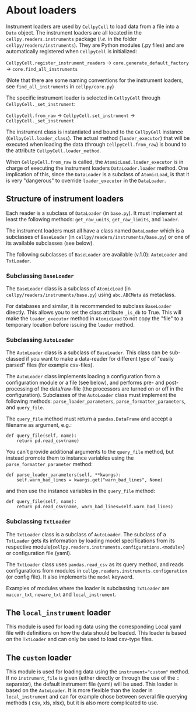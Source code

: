 # About loaders

Instrument loaders are used by `CellpyCell` to load data from a file into a `Data` object.
The instrument loaders are all located in the `cellpy.readers.instruments` package (*i.e.* in
the folder `cellpy/readers/instruments`).
They are Python modules (.py files) and are automatically registered when `CellpyCell` is
initialized:

`CellpyCell.register_instrument_readers` -> `core.generate_default_factory` -> `core.find_all_instruments`

(Note that there are some naming conventions for the instrument loaders,
see `find_all_instruments` in `cellpy/core.py`)

The specific instrument loader is selected in `CellpyCell` through `CellpyCell._set_instrument`:

`CellpyCell.from_raw` -> `CellpyCell.set_instrument` -> `CellpyCell._set_instrument`

The instrument class is instantiated and bound to the `CellpyCell` instance (`CellpyCell.loader_class`).
The actual method (`loader_executor`) that will be executed when loading the data (through `CellpyCell.from_raw`)
is bound to the attribute `CellpyCell.loader_method`.

When `CellpyCell.from_raw` is called, the `AtomicLoad.loader_executor` is in charge of executing the instrument
loaders `DataLoader.loader` method. One implication of this, since the `DataLoader` is a subclass of
`AtomicLoad`, is that it is very "dangerous" to override `loader_executor` in the `DataLoader`.

## Structure of instrument loaders

Each reader is a subclass of `DataLoader` (in `base.py`). It must implement
at least the following methods: `get_raw_units`, `get_raw_limits`, and `loader`.

The instrument loaders must all have a class named `DataLoader` which is a subclasses of `BaseLoader`
(in `cellpy/readers/instruments/base.py`) or one of its available subclasses (see below).

The following subclasses of `BaseLoader` are available (v.1.0): `AutoLoader` and `TxtLoader`.

### Subclassing `BaseLoader`

The `BaseLoader` class is a subclass of `AtomicLoad` (in `cellpy/readers/instruments/base.py`)
using `abc.ABCMeta` as metaclass.

For databases and similar, it is recommended to subclass `BaseLoader` directly. This allows
you to set the class attribute `_is_db` to True. This will make the `loader_executor` method
in `AtomicLoad` to not copy the "file" to a temporary location before issuing the `loader` method.

### Subclassing `AutoLoader`

The `AutoLoader` class is a subclass of `BaseLoader`. This class can be sub-classed
if you want to make a data-reader for different type of "easily parsed" files (for example csv-files).

The `AutoLoader` class implements loading a configuration
from a configuration module or a file (see below), and performs pre- and post-processing
of the data/raw-file (the processors are turned on or off in the configuration).
Subclasses of the `AutoLoader` class must implement the following methods:
`parse_loader_parameters`, `parse_formatter_parameters`, and `query_file`.

The `query_file` method must return a `pandas.DataFrame` and accept a filename as argument,
e.g.:

```
def query_file(self, name):
    return pd.read_csv(name)
```

You can´t provide additional arguments to the `query_file` method, but instead
promote them to instance variables using the `parse_formatter_parameter` method:

```
def parse_loader_parameters(self, **kwargs):
    self.warn_bad_lines = kwargs.get("warn_bad_lines", None)
```

and then use the instance variables in the `query_file` method:

```
def query_file(self, name):
    return pd.read_csv(name, warn_bad_lines=self.warn_bad_lines)
```

### Subclassing `TxtLoader`

The `TxtLoader` class is a subclass of `AutoLoader`. The subclass of
a `TxtLoader` gets its information by loading model specifications from
its respective module(`cellpy.readers.instruments.configurations.<module>`) or
configuration file (yaml).

The `TxtLoader` class uses `pandas.read_csv` as its query method,
and reads configurations from modules in `cellpy.readers.instruments.configuration` (or config file).
It also implements the `model` keyword.

Examples of modules where the loader is subclassing `TxtLoader` are `maccor_txt`,
`neware_txt` and `local_instrument`.

## The `local_instrument` loader

This module is used for loading data using the corresponding Local
yaml file with definitions on how the data should be loaded. This loader
is based on the `TxtLoader` and can only be used to load csv-type files.

## The `custom` loader

This module is used for loading data using the `instrument="custom"` method.
If no `instrument_file` is given (either directly or through the use
of the :: separator), the default instrument file (yaml) will be used.
This loader is based on the `AutoLoader`. It is more flexible than the loader
in `local_instrument` and can for example chose between several file querying methods (
csv, xls, xlsx), but it is also more complicated to use.
